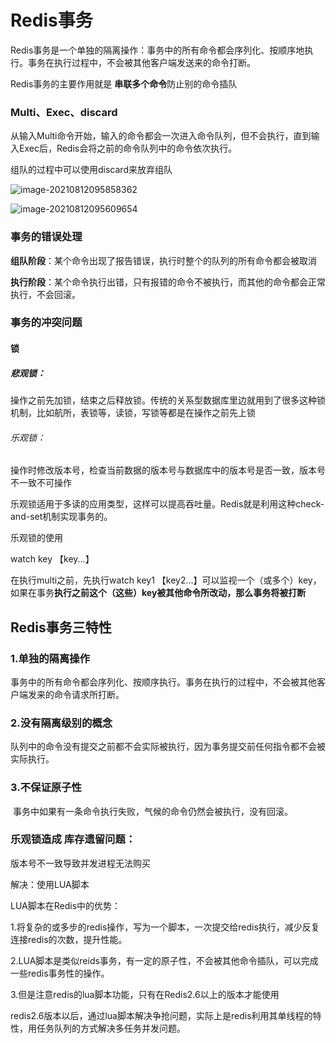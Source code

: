 # Redis事务

Redis事务是一个单独的隔离操作：事务中的所有命令都会序列化、按顺序地执行。事务在执行过程中，不会被其他客户端发送来的命令打断。

Redis事务的主要作用就是 **串联多个命令**防止别的命令插队



### Multi、Exec、discard

从输入Multi命令开始，输入的命令都会一次进入命令队列，但不会执行，直到输入Exec后，Redis会将之前的命令队列中的命令依次执行。

组队的过程中可以使用discard来放弃组队

![image-20210812095858362](C:\Users\86151\Desktop\image-20210812095858362.png)

![image-20210812095609654](C:\Users\86151\AppData\Roaming\Typora\typora-user-images\image-20210812095609654.png)

### 事务的错误处理

**组队阶段**：某个命令出现了报告错误，执行时整个的队列的所有命令都会被取消

**执行阶段**：某个命令执行出错，只有报错的命令不被执行，而其他的命令都会正常执行，不会回滚。



### 事务的冲突问题

#### 锁

##### 悲观锁：

操作之前先加锁，结束之后释放锁。传统的关系型数据库里边就用到了很多这种锁机制，比如航所，表锁等，读锁，写锁等都是在操作之前先上锁

###### 乐观锁：

操作时修改版本号，检查当前数据的版本号与数据库中的版本号是否一致，版本号不一致不可操作

乐观锁适用于多读的应用类型，这样可以提高吞吐量。Redis就是利用这种check-and-set机制实现事务的。



乐观锁的使用

watch key 【key...】

在执行multi之前，先执行watch key1 【key2...】可以监视一个（或多个）key，如果在事务**执行之前这个（这些）key被其他命令所改动，那么事务将被打断**

## Redis事务三特性

### 1.单独的隔离操作

​	事务中的所有命令都会序列化、按顺序执行。事务在执行的过程中，不会被其他客户端发来的命令请求所打断。

### 2.没有隔离级别的概念

​	队列中的命令没有提交之前都不会实际被执行，因为事务提交前任何指令都不会被实际执行。

### 3.不保证原子性

​	事务中如果有一条命令执行失败，气候的命令仍然会被执行，没有回滚。





### 乐观锁造成 库存遗留问题：

版本号不一致导致并发进程无法购买

解决：使用LUA脚本

LUA脚本在Redis中的优势：

1.将复杂的或多步的redis操作，写为一个脚本，一次提交给redis执行，减少反复连接redis的次数，提升性能。

2.LUA脚本是类似reids事务，有一定的原子性，不会被其他命令插队，可以完成一些redis事务性的操作。

3.但是注意redis的lua脚本功能，只有在Redis2.6以上的版本才能使用

redis2.6版本以后，通过lua脚本解决争抢问题，实际上是redis利用其单线程的特性，用任务队列的方式解决多任务并发问题。

